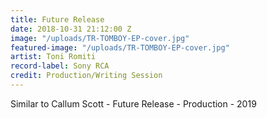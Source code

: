 ```yaml
---
title: Future Release
date: 2018-10-31 21:12:00 Z
image: "/uploads/TR-TOMBOY-EP-cover.jpg"
featured-image: "/uploads/TR-TOMBOY-EP-cover.jpg"
artist: Toni Romiti
record-label: Sony RCA
credit: Production/Writing Session
---
```


Similar to Callum Scott - Future Release  - Production - 2019